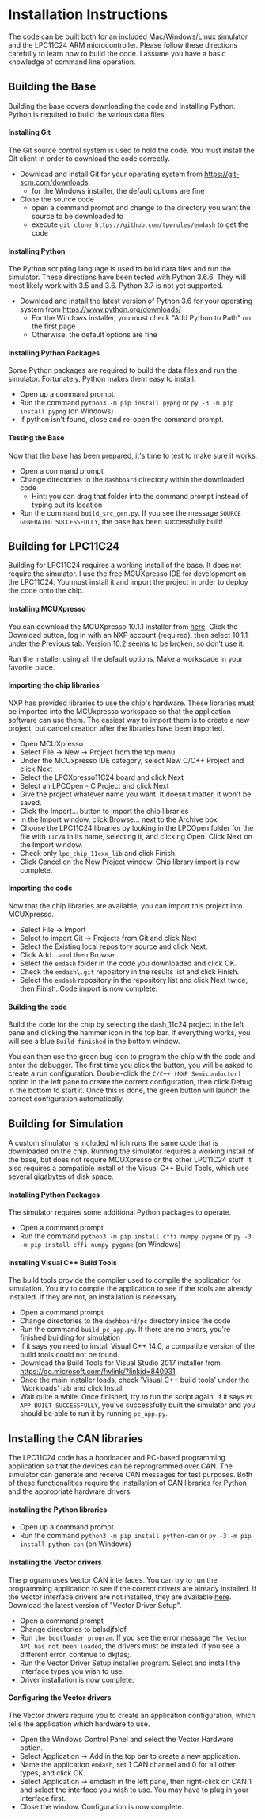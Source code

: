 # Installation Instructions

The code can be built both for an included Mac/Windows/Linux simulator and the LPC11C24 ARM microcontroller. Please follow these directions carefully to learn how to build the code. I assume you have a basic knowledge of command line operation.


## Building the Base

Building the base covers downloading the code and installing Python. Python is required to build the various data files.

#### Installing Git

The Git source control system is used to hold the code. You must install the Git client in order to download the code correctly.

* Download and install Git for your operating system from <https://git-scm.com/downloads>.
    * for the Windows installer, the default options are fine
* Clone the source code
    * open a command prompt and change to the directory you want the source to be downloaded to
    * execute `git clone https://github.com/tpwrules/emdash` to get the code

#### Installing Python

The Python scripting language is used to build data files and run the simulator. These directions have been tested with Python 3.6.6. They will most likely work with 3.5 and 3.6. Python 3.7 is not yet supported.

* Download and install the latest version of Python 3.6 for your operating system from <https://www.python.org/downloads/>
    * For the Windows installer, you must check "Add Python to Path" on the first page
    * Otherwise, the default options are fine

#### Installing Python Packages

Some Python packages are required to build the data files and run the simulator. Fortunately, Python makes them easy to install.

* Open up a command prompt.
* Run the command `python3 -m pip install pypng` or `py -3 -m pip install pypng` (on Windows)
* If python isn't found, close and re-open the command prompt.

#### Testing the Base

Now that the base has been prepared, it's time to test to make sure it works.

* Open a command prompt
* Change directories to the `dashboard` directory within the downloaded code
    * Hint: you can drag that folder into the command prompt instead of typing out its location
* Run the command `build_src_gen.py`. If you see the message `SOURCE GENERATED SUCCESSFULLY`, the base has been successfully built!

## Building for LPC11C24

Building for LPC11C24 requires a working install of the base. It does not require the simulator. I use the free MCUXpresso IDE for development on the LPC11C24. You must install it and import the project in order to deploy the code onto the chip.

#### Installing MCUXpresso
You can download the MCUXpresso 10.1.1 installer from [here](https://www.nxp.com/support/developer-resources/software-development-tools/mcuxpresso-software-and-tools/mcuxpresso-integrated-development-environment-ide:MCUXpresso-IDE?tab=Design_Tools_Tab). Click the Download button, log in with an NXP account (required), then select 10.1.1 under the Previous tab. Version 10.2 seems to be broken, so don't use it.

Run the installer using all the default options. Make a workspace in your favorite place.

#### Importing the chip libraries
NXP has provided libraries to use the chip's hardware. These libraries must be imported into the MCUxpresso workspace so that the application software can use them. The easiest way to import them is to create a new project, but cancel creation after the libraries have been imported.

* Open MCUXpresso
* Select File -> New -> Project from the top menu
* Under the MCUxpresso IDE category, select New C/C++ Project and click Next
* Select the LPCXpresso11C24 board and click Next
* Select an LPCOpen - C Project and click Next
* Give the project whatever name you want. It doesn't matter, it won't be saved.
* Click the Import... button to import the chip libraries
* In the Import window, click Browse... next to the Archive box.
* Choose the LPC11C24 libraries by looking in the LPCOpen folder for the file with `11c24` in its name, selecting it, and clicking Open. Click Next on the Import window.
* Check only `lpc_chip_11cxx_lib` and click Finish.
* Click Cancel on the New Project window. Chip library import is now complete.

#### Importing the code
Now that the chip libraries are available, you can import this project into MCUXpresso.

* Select File -> Import
* Select to import Git -> Projects from Git and click Next
* Select the Existing local repository source and click Next.
* Click Add... and then Browse...
* Select the `emdash` folder in the code you downloaded and click OK.
* Check the `emdash\.git` repository in the results list and click Finish. 
* Select the `emdash` repository in the repository list and click Next twice, then Finish. Code import is now complete.

#### Building the code
Build the code for the chip by selecting the dash_11c24 project in the left pane and clicking the hammer icon in the top bar. If everything works, you will see a blue `Build finished` in the bottom window.

You can then use the green bug icon to program the chip with the code and enter the debugger. The first time you click the button, you will be asked to create a run configuration. Double-click the `C/C++ (NXP Semiconductor)` option in the left pane to create the correct configuration, then click Debug in the bottom to start it. Once this is done, the green button will launch the correct configuration automatically.

## Building for Simulation
A custom simulator is included which runs the same code that is downloaded on the chip. Running the simulator requires a working install of the base, but does not require MCUXpresso or the other LPC11C24 stuff. It also requires a compatible install of the Visual C++ Build Tools, which use several gigabytes of disk space.

#### Installing Python Packages
The simulator requires some additional Python packages to operate.

* Open a command prompt
* Run the command `python3 -m pip install cffi numpy pygame` or `py -3 -m pip install cffi numpy pygame` (on Windows)

#### Installing Visual C++ Build Tools
The build tools provide the compiler used to compile the application for simulation. You try to compile the application to see if the tools are already installed. If they are not, an installation is necessary.

* Open a command prompt
* Change directories to the `dashboard/pc` directory inside the code
* Run the command `build_pc_app.py`. If there are no errors, you're finished building for simulation
* If it says you need to install Visual C++ 14.0, a compatible version of the build tools could not be found.
* Download the Build Tools for Visual Studio 2017 installer from <https://go.microsoft.com/fwlink/?linkid=840931>.
* Once the main installer loads, check 'Visual C++ build tools' under the 'Workloads' tab and click Install
* Wait quite a while. Once finished, try to run the script again. If it says `PC APP BUILT SUCCESSFULLY`, you've successfully built the simulator and you should be able to run it by running `pc_app.py`.

## Installing the CAN libraries
The LPC11C24 code has a bootloader and PC-based programming application so that the devices can be reprogrammed over CAN. The simulator can generate and receive CAN messages for test purposes. Both of these functionalities require the installation of CAN libraries for Python and the appropriate hardware drivers.

#### Installing the Python libraries
* Open up a command prompt.
* Run the command `python3 -m pip install python-can` or `py -3 -m pip install python-can` (on Windows)

#### Installing the Vector drivers
The program uses Vector CAN interfaces. You can try to run the programming application to see if the correct drivers are already installed. If the Vector interface drivers are not installed, they are available [here](https://vector.com/vi_downloadcenter_en.html?type=Driver&formular_treffer_submit=1). Download the latest version of "Vector Driver Setup".

* Open a command prompt
* Change directories to balsdjfsldf
* Run `the bootloader program`. If you see the error message `The Vector API has not been loaded`, the drivers must be installed. If you see a different error, continue to dkjfas;.
* Run the Vector Driver Setup installer program. Select and install the interface types you wish to use.
* Driver installation is now complete.

#### Configuring the Vector drivers
The Vector drivers require you to create an application configuration, which tells the application which hardware to use.

* Open the Windows Control Panel and select the Vector Hardware option.
* Select Application -> Add in the top bar to create a new application.
* Name the application `emdash`, set 1 CAN channel and 0 for all other types, and click OK.
* Select Application -> emdash in the left pane, then right-click on CAN 1 and select the interface you wish to use. You may have to plug in your interface first.
* Close the window. Configuration is now complete.